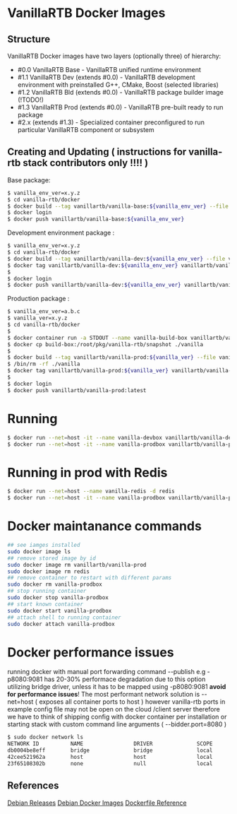 # VanillaRTB Docker Images

## Structure
VanillaRTB Docker images have two layers (optionally three) of hierarchy:

* #0.0 VanillaRTB Base - VanillaRTB unified runtime environment
* #1.1 VanillaRTB Dev (extends #0.0) - VanillaRTB development environment with preinstalled G++, CMake, Boost (selected libraries)
* #1.2 VanillaRTB Bld (extends #0.0) - VanillaRTB package builder image (!TODO!)
* #1.3 VanillaRTB Prod (extends #0.0) - VanillaRTB pre-built ready to run package
* #2.x (extends #1.3) - Specialized container preconfigured to run particular VanillaRTB component or subsystem

## Creating and Updating ( instructions for vanilla-rtb stack contributors only !!!! )

Base package:

```bash
$ vanilla_env_ver=x.y.z
$ cd vanilla-rtb/docker
$ docker build --tag vanillartb/vanilla-base:${vanilla_env_ver} --file vanilla-base.Dockerfile ${PWD}
$ docker login
$ docker push vanillartb/vanilla-base:${vanilla_env_ver}
```

Development environment package :

```bash
$ vanilla_env_ver=x.y.z
$ cd vanilla-rtb/docker
$ docker build --tag vanillartb/vanilla-dev:${vanilla_env_ver} --file vanilla-dev.Dockerfile ${PWD}
$ docker tag vanillartb/vanilla-dev:${vanilla_env_ver} vanillartb/vanilla-dev:latest
$
$ docker login
$ docker push vanillartb/vanilla-dev:${vanilla_env_ver} vanillartb/vanilla-dev:latest
```

Production package :

```bash
$ vanilla_env_ver=a.b.c
$ vanilla_ver=x.y.z
$ cd vanilla-rtb/docker
$
$ docker container run -a STDOUT --name vanilla-build-box vanillartb/vanilla-dev:${vanilla_env_ver}
$ docker cp build-box:/root/pkg/vanilla-rtb/snapshot ./vanilla
$
$ docker build --tag vanillartb/vanilla-prod:${vanilla_ver} --file vanilla-prod.Dockerfile ${PWD}
$ /bin/rm -rf ./vanilla
$ docker tag vanillartb/vanilla-prod:${vanilla_ver} vanillartb/vanilla-prod:latest
$
$ docker login
$ docker push vanillartb/vanilla-prod:latest
```

# Running

```bash
$ docker run --net=host -it --name vanilla-devbox vanillartb/vanilla-dev:0.0.1
$ docker run --net=host -it --name vanilla-prodbox vanillartb/vanilla-prod:latest
```
# Running in prod with Redis
```bash
$ docker run --net=host --name vanilla-redis -d redis
$ docker run --net=host -it --name vanilla-prodbox vanillartb/vanilla-prod:latest
```

# Docker maintanance commands 
```bash
## see iamges installed 
sudo docker image ls
## remove stored image by id
sudo docker image rm vanillartb/vanilla-prod
sudo docker image rm redis
## remove container to restart with different params
sudo docker rm vanilla-prodbox
## stop running container 
sudo docker stop vanilla-prodbox
## start known container 
sudo docker start vanilla-prodbox
## attach shell to running container
sudo docker attach vanilla-prodbox
```
# Docker performance issues 
running docker with manual port forwarding command --publish e.g -p8080:9081  has 20-30% performace degradation due 
to this option utilizing  bridge driver, unless it has to be mapped using -p8080:9081 **avoid for performance issues**! 
The most performant network solution is --net=host ( exposes all container ports to host ) however vanilla-rtb  ports in example config file may not be open on the cloud /client server therefore we have to think of shipping config with docker container per installation or starting stack with custom command line arguments ( --bidder.port=8080  )

```bash
$ sudo docker network ls
NETWORK ID          NAME                DRIVER              SCOPE
db0004be8eff        bridge              bridge              local
42cee521962a        host                host                local
23f65108302b        none                null                local
```

## References
[Debian Releases](https://www.debian.org/releases/)
[Debian Docker Images](https://store.docker.com/images/debian/)
[Dockerfile Reference](https://docs.docker.com/engine/reference/builder/)
